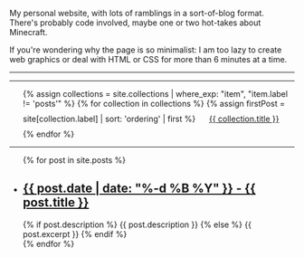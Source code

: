 My personal website, with lots of ramblings in a sort-of-blog format. There's probably code involved, maybe one or two hot-takes about Minecraft.

If you're wondering why the page is so minimalist: I am too lazy to create web graphics or deal with HTML or CSS for more than 6 minutes at a time.

---

<div id="micro-blog"></div>
<script type="text/javascript">
  const FEED_URL = 'https://retrodev.social/api/v1/timelines/public?local=true';
  fetch(FEED_URL)
    .then(res => res.json())
    .then(data => data.find(post => post.account.username === "xilefian" && post.in_reply_to_id == null && post.in_reply_to_account_id == null))
    .then(post => {
      document.head.insertAdjacentHTML("beforeend", `
        <link rel="stylesheet" href="assets/css/retrodev.css">
        <link rel="stylesheet" href="https://retrodev.social/assets/Fork-Awesome/css/fork-awesome.min.css">
      `);
      const account = post.account;
      const createdAt = new Date(post.created_at);
      const postLanguage = new Intl.DisplayNames(undefined, { type: 'language' }).of(post.language)
      let html = `
        <article class="status expanded" id="${post.id}" role="region" aria-label="@${account.username}, ${createdAt.toLocaleDateString(undefined, {month: 'short', day: 'numeric', hour: 'numeric', minute: 'numeric', hourCycle: 'h23'})}, language ${postLanguage}, ${post.replies_count} reply, ${post.favourites_count} favourite">
          <header class="status-header">
              <address>
                  <a href="${account.url}" rel="author" title="Open profile">
                      <picture class="avatar" aria-hidden="true">
                          <source srcset="${account.avatar_static}" type="image/jpeg" media="(prefers-reduced-motion: reduce)">
                          <img src="${account.avatar}" alt="Avatar for ${account.username}" title="Avatar for ${account.username}">
                      </picture>
                      <div class="author-strap">
                          <span class="displayname text-cutoff">${account.display_name}</span>
                          <span class="sr-only">,</span>
                          <span class="username text-cutoff">@${account.username}</span>
                      </div>
                      <span class="sr-only">(open profile)</span>
                  </a>
              </address>
          </header>
          <div class="status-body">
              <div class="text">        
                  <div class="content" lang="${post.language}">
                      ${post.content}
                  </div>
              </div>
          </div>
          <aside class="status-info" aria-hidden="true">    
              <dl class="status-stats">
                  <div class="stats-grouping">
                      <div class="stats-item published-at text-cutoff">
                          <dt class="sr-only">Published</dt>
                          <dd>
                              <time datetime="${post.created_at}">${createdAt.toLocaleDateString(undefined, {year: 'numeric', month: 'short', day: 'numeric', hour: 'numeric', minute: 'numeric', hourCycle: 'h23'})}</time>
                          </dd>
                      </div>
                      <div class="stats-grouping">
                          <div class="stats-item" title="Replies">
                              <dt>
                                  <span class="sr-only">Replies</span>
                                  <i class="fa fa-reply-all" aria-hidden="true"></i>
                              </dt>
                              <dd>${post.replies_count}</dd>
                          </div>
                          <div class="stats-item" title="Faves">
                              <dt>
                                  <span class="sr-only">Favourites</span>
                                  <i class="fa fa-star" aria-hidden="true"></i>
                              </dt>
                              <dd>${post.favourites_count}</dd>
                          </div>
                          <div class="stats-item" title="Boosts">
                              <dt>
                                  <span class="sr-only">Reblogs</span>
                                  <i class="fa fa-retweet" aria-hidden="true"></i>
                              </dt>
                              <dd>${post.reblogs_count}</dd>
                          </div>
                      </div>
                  </div>
                  <div class="stats-item language" title="${postLanguage}">
                      <dt class="sr-only">Language</dt>
                      <dd>
                          <span class="sr-only">${postLanguage}</span>
                          <span aria-hidden="true">${post.language}</span>
                      </dd>
                  </div>
              </dl>
          </aside>
          <a href="${post.url}" class="status-link" data-nosnippet="" title="Open thread at this post">
              Open thread at this post
          </a>
        </article>
      `;
      document.getElementById('micro-blog').innerHTML = html;
    });
</script>

---

<ul style="padding-left: 0px text-align: center;">
{% assign collections = site.collections | where_exp: "item", "item.label != 'posts'" %}
{% for collection in collections %}
  {% assign firstPost = site[collection.label] | sort: 'ordering' | first %}
  <li style="display: inline-block; padding: 10px 20px;"><a href="{{ firstPost.url | relative_url }}">{{ collection.title }}</a></li>
{% endfor %}
</ul>

---

<ul>
  {% for post in site.posts %}
    <li>
      <h2><a href="{{ post.url | relative_url }}">{{ post.date | date: "%-d %B %Y" }} - {{ post.title }}</a></h2>
      {% if post.description %}
        {{ post.description }}
      {% else %}
        {{ post.excerpt }}
      {% endif %}
    </li>
  {% endfor %}
</ul>
